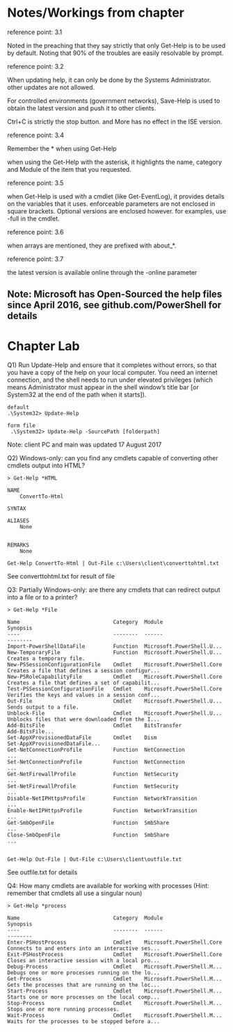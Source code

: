 # Notes/Workings from chapter

reference point: 3.1

Noted in the preaching that they say strictly that only Get-Help is to be used by default. Noting that 90% of the troubles are easily resolvable by prompt.

reference point: 3.2

When updating help, it can only be done by the Systems Administrator. other updates are not allowed.

For controlled environments (government networks), Save-Help is used to obtain the latest version and push it to other clients.

Ctrl+C is strictly the stop button. and More has no effect in the ISE version.

reference point: 3.4

Remember the * when using Get-Help

when using the Get-Help with the asterisk, it highlights the name, category and Module of the item that you requested.

reference point: 3.5

when Get-Help is used with a cmdlet (like Get-EventLog), it provides details on the variables that it uses. enforceable parameters are not enclosed in square brackets. Optional versions are enclosed however. for examples, use -full in the cmdlet.  

reference point: 3.6

when arrays are mentioned, they are prefixed with about_*.

reference point: 3.7

the latest version is available online through the -online parameter

## Note: Microsoft has Open-Sourced the help files since April 2016, see github.com/PowerShell for details

# Chapter Lab

Q1) Run Update-Help and ensure that it completes without errors, so that you have a copy of the help on your local computer. You need an internet connection, and the shell needs to run under elevated privileges (which means Administrator must appear in the shell window’s title bar [or System32 at the end of the path when it starts]).

```
default
.\System32> Update-Help

form file
 .\System32> Update-Help -SourcePath [folderpath]
```
Note: client PC and main was updated 17 August 2017


Q2) Windows-only: can you find any cmdlets capable of converting other cmdlets output into HTML?

```
> Get-Help *HTML

NAME
    ConvertTo-Html

SYNTAX

ALIASES
    None


REMARKS
    None

Get-Help ConvertTo-Html | Out-File c:\Users\client\converttohtml.txt
```
See converttohtml.txt for result of file

Q3: Partially Windows-only: are there any cmdlets that can redirect output into a file or to a printer?
```
> Get-Help *File

Name                              Category  Module                    Synopsis
----                              --------  ------                    --------
Import-PowerShellDataFile         Function  Microsoft.PowerShell.U...
New-TemporaryFile                 Function  Microsoft.PowerShell.U... Creates a temporary file.
New-PSSessionConfigurationFile    Cmdlet    Microsoft.PowerShell.Core Creates a file that defines a session configur...
New-PSRoleCapabilityFile          Cmdlet    Microsoft.PowerShell.Core Creates a file that defines a set of capabilit...
Test-PSSessionConfigurationFile   Cmdlet    Microsoft.PowerShell.Core Verifies the keys and values in a session conf...
Out-File                          Cmdlet    Microsoft.PowerShell.U... Sends output to a file.
Unblock-File                      Cmdlet    Microsoft.PowerShell.U... Unblocks files that were downloaded from the I...
Add-BitsFile                      Cmdlet    BitsTransfer              Add-BitsFile...
Set-AppXProvisionedDataFile       Cmdlet    Dism                      Set-AppXProvisionedDataFile...
Get-NetConnectionProfile          Function  NetConnection             ...
Set-NetConnectionProfile          Function  NetConnection             ...
Get-NetFirewallProfile            Function  NetSecurity               ...
Set-NetFirewallProfile            Function  NetSecurity               ...
Disable-NetIPHttpsProfile         Function  NetworkTransition         ...
Enable-NetIPHttpsProfile          Function  NetworkTransition         ...
Get-SmbOpenFile                   Function  SmbShare                  ...
Close-SmbOpenFile                 Function  SmbShare                  ...


Get-Help Out-File | Out-File c:\Users\client\outfile.txt
```
See outfile.txt for details

Q4: How many cmdlets are available for working with processes (Hint: remember that cmdlets all use a singular noun)
```
> Get-Help *process

Name                              Category  Module                    Synopsis
----                              --------  ------                    --------
Enter-PSHostProcess               Cmdlet    Microsoft.PowerShell.Core Connects to and enters into an interactive ses...
Exit-PSHostProcess                Cmdlet    Microsoft.PowerShell.Core Closes an interactive session with a local pro...
Debug-Process                     Cmdlet    Microsoft.PowerShell.M... Debugs one or more processes running on the lo...
Get-Process                       Cmdlet    Microsoft.PowerShell.M... Gets the processes that are running on the loc...
Start-Process                     Cmdlet    Microsoft.PowerShell.M... Starts one or more processes on the local comp...
Stop-Process                      Cmdlet    Microsoft.PowerShell.M... Stops one or more running processes.
Wait-Process                      Cmdlet    Microsoft.PowerShell.M... Waits for the processes to be stopped before a...
```
